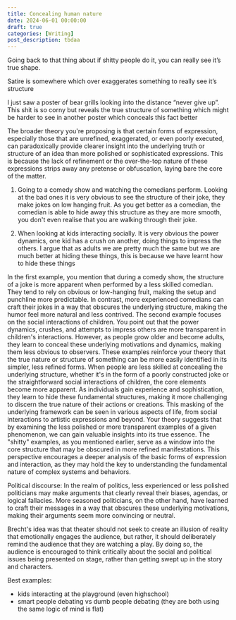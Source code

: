 ```yaml
---
title: Concealing human nature
date: 2024-06-01 00:00:00
draft: true
categories: [Writing]
post_description: tbdaa
---
```


Going back to that thing about if shitty people do it, you can really see it’s true shape.

Satire is somewhere which over exaggerates something to really see it’s structure

I just saw a poster of bear grills looking into the distance “never give up”. This shit is so corny but reveals the true structure of something which might be harder to see in another poster which conceals this fact better

The broader theory you're proposing is that certain forms of expression, especially those that are unrefined, exaggerated, or even poorly executed, can paradoxically provide clearer insight into the underlying truth or structure of an idea than more polished or sophisticated expressions. This is because the lack of refinement or the over-the-top nature of these expressions strips away any pretense or obfuscation, laying bare the core of the matter.

1. Going to a comedy show and watching the comedians perform. Looking at the bad ones it is very obvious to see the structure of their joke, they make jokes on low hanging fruit. As you get better as a comedian, the comedian is able to hide away this structure as they are more smooth, you don't even realise that you are walking through their joke.

2. When looking at kids interacting socially. It is very obvious the power dynamics, one kid has a crush on another, doing things to impress the others. I argue that as adults we are pretty much the same but we are much better at hiding these things, this is because we have learnt how to hide these things

In the first example, you mention that during a comedy show, the structure of a joke is more apparent when performed by a less skilled comedian. They tend to rely on obvious or low-hanging fruit, making the setup and punchline more predictable. In contrast, more experienced comedians can craft their jokes in a way that obscures the underlying structure, making the humor feel more natural and less contrived.
The second example focuses on the social interactions of children. You point out that the power dynamics, crushes, and attempts to impress others are more transparent in children's interactions. However, as people grow older and become adults, they learn to conceal these underlying motivations and dynamics, making them less obvious to observers.
These examples reinforce your theory that the true nature or structure of something can be more easily identified in its simpler, less refined forms. When people are less skilled at concealing the underlying structure, whether it's in the form of a poorly constructed joke or the straightforward social interactions of children, the core elements become more apparent.
As individuals gain experience and sophistication, they learn to hide these fundamental structures, making it more challenging to discern the true nature of their actions or creations. This masking of the underlying framework can be seen in various aspects of life, from social interactions to artistic expressions and beyond.
Your theory suggests that by examining the less polished or more transparent examples of a given phenomenon, we can gain valuable insights into its true essence. The "shitty" examples, as you mentioned earlier, serve as a window into the core structure that may be obscured in more refined manifestations.
This perspective encourages a deeper analysis of the basic forms of expression and interaction, as they may hold the key to understanding the fundamental nature of complex systems and behaviors.

Political discourse:
In the realm of politics, less experienced or less polished politicians may make arguments that clearly reveal their biases, agendas, or logical fallacies. More seasoned politicians, on the other hand, have learned to craft their messages in a way that obscures these underlying motivations, making their arguments seem more convincing or neutral.

Brecht's idea was that theater should not seek to create an illusion of reality that emotionally engages the audience, but rather, it should deliberately remind the audience that they are watching a play. By doing so, the audience is encouraged to think critically about the social and political issues being presented on stage, rather than getting swept up in the story and characters.

Best examples:

- kids interacting at the playground (even highschool)
- smart people debating vs dumb people debating (they are both using the same logic of mind is flat)
